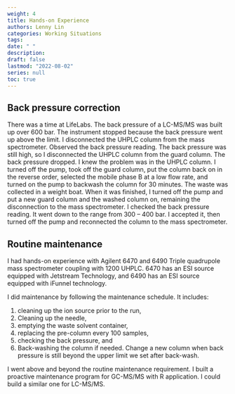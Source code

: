 ```yaml
---
weight: 4
title: Hands-on Experience
authors: Lenny Lin
categories: Working Situations
tags: 
date: " "
description: 
draft: false
lastmod: "2022-08-02"
series: null
toc: true
---
```


## Back pressure correction
There was a time at LifeLabs.  The back pressure of a LC-MS/MS was built up over 600 bar.  The instrument stopped because the back pressure went up above the limit.  I disconnected the UHPLC column from the mass spectrometer.  Observed the back pressure reading.  The back pressure was still high, so I disconnected the UHPLC column from the guard column.  The back pressure dropped.  I knew the problem was in the UHPLC column.
I turned off the pump, took off the guard column, put the column back on in the reverse order, selected the mobile phase B at a low flow rate, and turned on the pump to backwash the column for 30 minutes.  The waste was collected in a weight boat.  When it was finished, I turned off the pump and put a new guard column and the washed column on, remaining the disconnection to the mass spectrometer.  I checked the back pressure reading.  It went down to the range from 300 – 400 bar.  I accepted it, then turned off the pump and reconnected the column to the mass spectrometer.


## Routine maintenance

I had hands-on experience with Agilent 6470 and 6490 Triple quadrupole mass spectrometer coupling with 1200 UHPLC. 6470 has an ESI source equipped with Jetstream Technology, and 6490 has an ESI source equipped with iFunnel technology.

I did maintenance by following the maintenance schedule. It includes:  
1) cleaning up the ion source prior to the run,   
2) Cleaning up the needle,  
3) emptying the waste solvent container,   
4) replacing the pre-column every 100 samples,   
5) checking the back pressure, and  
6) Back-washing the column if needed. Change a new column when back pressure is still beyond the upper limit we set after back-wash.  

I went above and beyond the routine maintenance requirement. I built a proactive maintenance program for GC-MS/MS with R application. I could build a similar one for LC-MS/MS.
